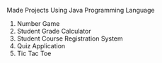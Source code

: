 Made Projects Using Java Programming Language
1. Number Game
2. Student Grade Calculator
3. Student Course Registration System
4. Quiz Application
5. Tic Tac Toe
